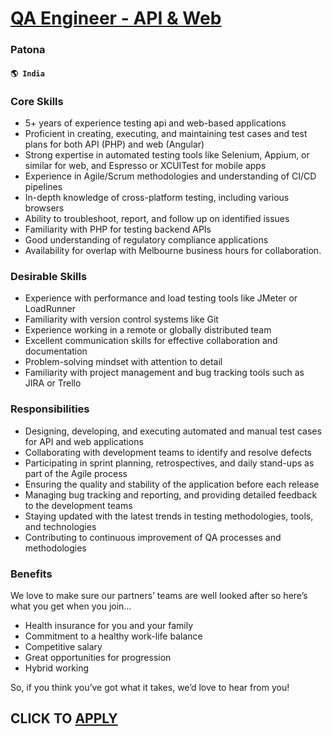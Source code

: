 # [QA Engineer - API & Web](https://www.remotewlb.com/apply/qa-engineer-api-web-49178)  
### Patona  
#### `🌎 India`  

### Core Skills

  * 5+ years of experience testing api and web-based applications
  * Proficient in creating, executing, and maintaining test cases and test plans for both API (PHP) and web (Angular)
  * Strong expertise in automated testing tools like Selenium, Appium, or similar for web, and Espresso or XCUITest for mobile apps
  * Experience in Agile/Scrum methodologies and understanding of CI/CD pipelines
  * In-depth knowledge of cross-platform testing, including various browsers
  * Ability to troubleshoot, report, and follow up on identified issues
  * Familiarity with PHP for testing backend APIs
  * Good understanding of regulatory compliance applications
  * Availability for overlap with Melbourne business hours for collaboration.

### Desirable Skills

  * Experience with performance and load testing tools like JMeter or LoadRunner
  * Familiarity with version control systems like Git
  * Experience working in a remote or globally distributed team
  * Excellent communication skills for effective collaboration and documentation
  * Problem-solving mindset with attention to detail
  * Familiarity with project management and bug tracking tools such as JIRA or Trello

### Responsibilities

  * Designing, developing, and executing automated and manual test cases for API and web applications
  * Collaborating with development teams to identify and resolve defects
  * Participating in sprint planning, retrospectives, and daily stand-ups as part of the Agile process
  * Ensuring the quality and stability of the application before each release
  * Managing bug tracking and reporting, and providing detailed feedback to the development teams
  * Staying updated with the latest trends in testing methodologies, tools, and technologies
  * Contributing to continuous improvement of QA processes and methodologies

### Benefits

We love to make sure our partners’ teams are well looked after so here’s what you get when you join…

  * Health insurance for you and your family
  * Commitment to a healthy work-life balance
  * Competitive salary
  * Great opportunities for progression
  * Hybrid working

So, if you think you’ve got what it takes, we’d love to hear from you!

  
## CLICK TO [APPLY](https://www.remotewlb.com/apply/qa-engineer-api-web-49178)

